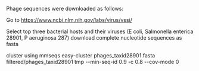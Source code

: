 Phage sequences were downloaded as follows:

Go to https://www.ncbi.nlm.nih.gov/labs/virus/vssi/

Select top three bacterial hosts and their viruses (E coli, Salmonella enterica 28901,  P aeruginosa 287)
download complete nucleotide sequences as fasta

cluster using 
mmseqs easy-cluster phages_taxid28901.fasta filtered/phages_taxid28901 tmp --min-seq-id 0.9 -c 0.8 --cov-mode 0
